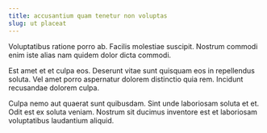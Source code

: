 ```yaml
---
title: accusantium quam tenetur non voluptas
slug: ut placeat
---
```


Voluptatibus ratione porro ab. Facilis molestiae suscipit. Nostrum commodi enim iste alias nam quidem dolor dicta commodi.

Est amet et et culpa eos. Deserunt vitae sunt quisquam eos in repellendus soluta. Vel amet porro aspernatur dolorem distinctio quia rem. Incidunt recusandae dolorem culpa.

Culpa nemo aut quaerat sunt quibusdam. Sint unde laboriosam soluta et et. Odit est ex soluta veniam. Nostrum sit ducimus inventore est et laboriosam voluptatibus laudantium aliquid.
